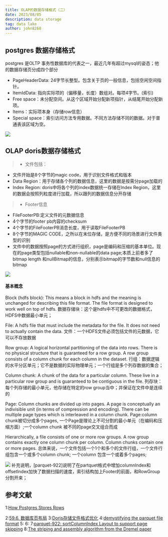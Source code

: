 ```yaml
---
title: OLAP的数据存储格式（二）
date: 2023/08/05
description: data storage
tag: data lake
author: john8268
---
```

##  postgres 数据存储格式
postgres 是OLTP 事务性数据库的代表之一，最近几年有超过mysql的姿态；他的数据存储页分成四个部分
- PageHeaderData: 24字节长整型。包含关于页的一般信息，包括空闲空间指针。
- ItemIdData: 指向实际项的（偏移量，长度）数组对。每项4字节。(索引)
- Free space：未分配空间。从这个区域开始分配新项指针，从结尾开始分配新项。
- Items：实际项本身（存储row信息）
- Special space：索引访问方法专用数据。不同方法存储不同的数据。对于普通表该区域为空。

![](https://i.imgur.com/RCnRkeV.png)

## OLAP  doris数据存储格式

>- 文件包括：
- 文件开始是8个字节的magic code，用于识别文件格式和版本
- Data Region：用于存储各个列的数据信息，这里的数据是按需分page加载的
- Index Region: doris中将各个列的index数据统一存储在Index Region，这里的数据会按照列粒度进行加载，所以跟列的数据信息分开存储
>- Footer信息
- FileFooterPB:定义文件的元数据信息
- 4个字节的footer pb内容的checksum
- 4个字节的FileFooterPB消息长度，用于读取FileFooterPB
- 8个字节的MAGIC CODE，之所以在末位存储，是方便不同的场景进行文件类型的识别
- 文件中的数据按照page的方式进行组织，page是编码和压缩的基本单位。现在的page类型包括nullable和non-nullable的data page;本质上前者多了 bitmap length 和nullBitmap的信息，分别表示bitmap的字节数和null信息的bitmap

![](https://cdnd.selectdb.com/zh-CN/assets/images/segment_v2-35f14e9d11067d490a85debb8ea7d2a8.png)

#### 基本概念
Block (hdfs block): This means a block in hdfs and the meaning is unchanged for describing this file format. The file format is designed to work well on top of hdfs.
数据存储块：这个是hdfs中不可更改的数据格式，HDFS中数据最小单元；

File: A hdfs file that must include the metadata for the file. It does not need to actually contain the data.
文件：一个HDFS文件必须包括文件的元数据，它可以不存放数据

Row group: A logical horizontal partitioning of the data into rows. There is no physical structure that is guaranteed for a row group. A row group consists of a column chunk for each column in the dataset.
行组：数据逻辑的水平分区单元；它不是数据的实际物理单元；一个行组是多个列存数据的集合；

Column chunk: A chunk of the data for a particular column. These live in a particular row group and is guaranteed to be contiguous in the file.
列存块：每个列存储的最小单元，他存储在特定的row group当中；并保证在文件中是连续的

Page: Column chunks are divided up into pages. A page is conceptually an indivisible unit (in terms of compression and encoding). There can be multiple page types which is interleaved in a column chunk.
Page:column chunk被切分成多个pages, 一个Page是理论上不可分割的最小单元（在编码和压缩方面）;一个column chunk 被不同的page交叉组合而成

Hierarchically, a file consists of one or more row groups. A row group contains exactly one column chunk per column. Column chunks contain one or more pages.
总体来说，一个文件包括一个1个和多个的文件行组，一个文件行组包含一个或多个column chunk; 一个column 包含一个或着多个pages;


![](https://parquet.apache.org/images/FileLayout.gif)
补充说明，[parquet-922]说明了在partquet格式中增加columnIndex和offsetIndex加快了数据扫描的速度，索引结构加上Footer的前面，和RowGroup分割开来；

## 参考文献
1:[How Postgres Stores Rows](https://ketansingh.me/posts/how-postgres-stores-rows/)

2:[59.6. 数据库页布局](http://www.postgres.cn/docs/9.4/storage-page-layout.html)
3:[Doris存储文件格式优化](https://doris.apache.org/zh-CN/community/design/doris_storage_optimization/)
4:[demystifying the parquet file format](https://towardsdatascience.com/demystifying-the-parquet-file-format-13adb0206705)
5:[](https://www.upsolver.com/blog/apache-parquet-why-use)
6:[](https://zhuanlan.zhihu.com/p/538163356)
7:[parquet-922: sortColumnIndex Layout to support page skipping](https://docs.google.com/document/d/1sBACp8Lbutuj1Zxdowvsrlm8ku4BFxf8U_Do5K2wSO4/edit)
8:[The striping and assembly algorithm from the Dremel paper](https://github.com/julienledem/redelm/wiki/The-striping-and-assembly-algorithms-from-the-Dremel-paper)